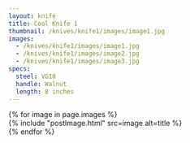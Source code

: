 ```yaml
---
layout: knife
title: Cool Knife 1
thumbnail: /knives/knife1/images/image1.jpg
images:
  - /knives/knife1/images/image1.jpg
  - /knives/knife1/images/image2.jpg
  - /knives/knife1/images/image3.jpg
specs:
  steel: VG10
  handle: Walnut
  length: 8 inches
---
```


<div id="carousel" class="knife-carousel">
  <div role="region" tabindex="0">
    <div role="list">
      {% for image in page.images %}
        <div role="listitem">
          {% include "postImage.html" 
            src=image
            alt=title
          %}
        </div>
      {% endfor %}
    </div>
  </div>
</div>

<template id="carousel-controls">
  <div class="carousel-controls">
    <button type="button" data-direction="start">Previous</button>
    <button type="button" data-direction="end">Next</button>
  </div>
</template>